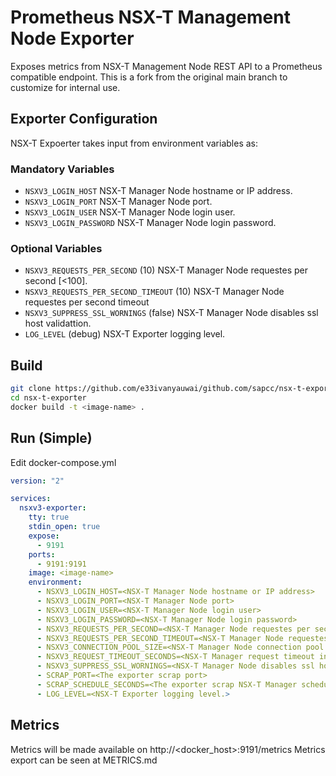 # Prometheus NSX-T Management Node Exporter

Exposes metrics from NSX-T Management Node REST API to a Prometheus compatible endpoint.  This is a fork from the original main branch to customize for internal use.

## Exporter Configuration

NSX-T Expoerter takes input from environment variables as:

### Mandatory Variables
- `NSXV3_LOGIN_HOST` NSX-T Manager Node hostname or IP address.
- `NSXV3_LOGIN_PORT` NSX-T Manager Node port.
- `NSXV3_LOGIN_USER` NSX-T Manager Node login user.
- `NSXV3_LOGIN_PASSWORD` NSX-T Manager Node login password.

### Optional Variables
- `NSXV3_REQUESTS_PER_SECOND` (10) NSX-T Manager Node requestes per second [<100].
- `NSXV3_REQUESTS_PER_SECOND_TIMEOUT` (10) NSX-T Manager Node requestes per second timeout
- `NSXV3_SUPPRESS_SSL_WORNINGS` (false) NSX-T Manager Node disables ssl host validattion.
- `LOG_LEVEL` (debug) NSX-T Exporter logging level.

## Build

```sh
git clone https://github.com/e33ivanyauwai/github.com/sapcc/nsx-t-exporter.git
cd nsx-t-exporter
docker build -t <image-name> .
```

## Run (Simple)

Edit docker-compose.yml
```yaml
version: "2"

services:
  nsxv3-exporter:
    tty: true
    stdin_open: true
    expose:
      - 9191
    ports:
      - 9191:9191
    image: <image-name> 
    environment:
      - NSXV3_LOGIN_HOST=<NSX-T Manager Node hostname or IP address>
      - NSXV3_LOGIN_PORT=<NSX-T Manager Node port>
      - NSXV3_LOGIN_USER=<NSX-T Manager Node login user>
      - NSXV3_LOGIN_PASSWORD=<NSX-T Manager Node login password>
      - NSXV3_REQUESTS_PER_SECOND=<NSX-T Manager Node requestes per second [<100]>
      - NSXV3_REQUESTS_PER_SECOND_TIMEOUT=<NSX-T Manager Node requestes per second timeout>
      - NSXV3_CONNECTION_POOL_SIZE=<NSX-T Manager Node connection pool size>
      - NSXV3_REQUEST_TIMEOUT_SECONDS=<NSX-T Manager request timeout in seconds>
      - NSXV3_SUPPRESS_SSL_WORNINGS=<NSX-T Manager Node disables ssl host validattion>
      - SCRAP_PORT=<The exporter scrap port>
      - SCRAP_SCHEDULE_SECONDS=<The exporter scrap NSX-T Manager schedule in seconds>
      - LOG_LEVEL=<NSX-T Exporter logging level.>

```

## Metrics

Metrics will be made available on http://<docker_host>:9191/metrics
Metrics export can be seen at METRICS.md
